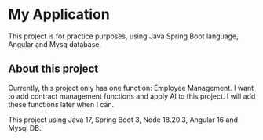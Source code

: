 # My Application

This project is for practice purposes, using Java Spring Boot language, Angular and Mysq database.

## About this project

Currently, this project only has one function: Employee Management. I want to add contract management functions and apply AI to this project. I will add these functions later when I can.

This project using Java 17, Spring Boot 3, Node 18.20.3, Angular 16 and Mysql DB.
